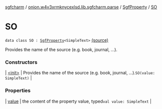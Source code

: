 [sgfcharm](../../../index.md) / [onion.w4v3xrmknycexlsd.lib.sgfcharm.parse](../../index.md) / [SgfProperty](../index.md) / [SO](./index.md)

# SO

`data class SO : `[`SgfProperty`](../index.md)`<SimpleText>` [(source)](https://github.com/w4v3/sgfcharm/tree/master/sgfcharm/src/main/java/onion/w4v3xrmknycexlsd/lib/sgfcharm/parse/SgfTree.kt#L232)

Provides the name of the source (e.g. book, journal, ...).

### Constructors

| [&lt;init&gt;](-init-.md) | Provides the name of the source (e.g. book, journal, ...).`SO(value: SimpleText)` |

### Properties

| [value](value.md) | the content of the property value, typed`val value: SimpleText` |

